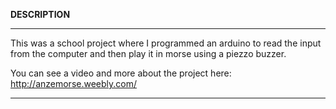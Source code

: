 <b>DESCRIPTION</b>

------------------------------------------------

This was a school project where I programmed an arduino to read the input from the computer and then play it in morse using a piezzo buzzer.

You can see a video and more about the project here: http://anzemorse.weebly.com/ 

------------------------------------------------
